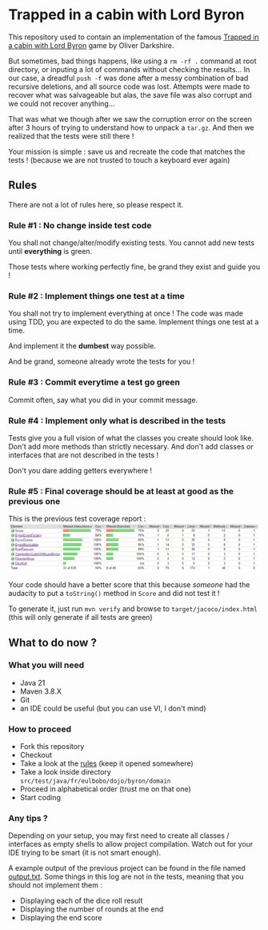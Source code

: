 # Trapped in a cabin with Lord Byron

This repository used to contain an implementation of the famous [Trapped in a cabin with Lord Byron](Rules.md) game by Oliver Darkshire.

But sometimes, bad things happens, like using a `rm -rf .` command at root directory, or inputing a lot of commands without checking the results...
In our case, a dreadful `push -f` was done after a messy combination of bad recursive deletions, and all source code was lost.
Attempts were made to recover what was salvageable but alas, the save file was also corrupt and we could not recover anything...

That was what we though after we saw the corruption error on the screen after 3 hours of trying to understand how to unpack a `tar.gz`. And then we realized that the tests were still there !

Your mission is simple : save us and recreate the code that matches the tests ! (because we are not trusted to touch a keyboard ever again)

## Rules
There are not a lot of rules here, so please respect it.

### Rule #1 : No change inside test code
You shall not change/alter/modify existing tests.
You cannot add new tests until **everything** is green.

Those tests where working perfectly fine, be grand they exist and guide you !

### Rule #2 : Implement things one test at a time
You shall not try to implement everything at once !
The code was made using TDD, you are expected to do the same.
Implement things one test at a time.

And implement it the **dumbest** way possible.

And be grand, someone already wrote the tests for you !

### Rule #3 : Commit everytime a test go green
Commit often, say what you did in your commit message.

### Rule #4 : Implement only what is described in the tests
Tests give you a full vision of what the classes you create should look like. Don't add more methods than strictly necessary. And don't add classes or interfaces that are not described in the tests !

Don't you dare adding getters everywhere !

### Rule #5 : Final coverage should be at least at good as the previous one
This is the previous test coverage report :
![OriginalCoverage.png](OriginalCoverage.png)

Your code should have a better score that this because *someone* had the audacity to put a `toString()` method in `Score` and did not test it !

To generate it, just run `mvn verify` and browse to `target/jacoco/index.html` (this will only generate if all tests are green)

## What to do now ?
### What you will need
- Java 21
- Maven 3.8.X
- Git
- an IDE could be useful (but you can use VI, I don't mind)

### How to proceed
- Fork this repository
- Checkout
- Take a look at the [rules](Rules.md) (keep it opened somewhere)
- Take a look inside directory `src/test/java/fr/eulbobo/dojo/byron/domain`
- Proceed in alphabetical order (trust me on that one)
- Start coding

### Any tips ?
Depending on your setup, you may first need to create all classes / interfaces as empty shells to allow project compilation. Watch out for your IDE trying to be smart (it is not smart enough).

A example output of the previous project can be found in the file named [output.txt](output.txt).
Some things in this log are not in the tests, meaning that you should not implement them :
- Displaying each of the dice roll result
- Displaying the number of rounds at the end
- Displaying the end score